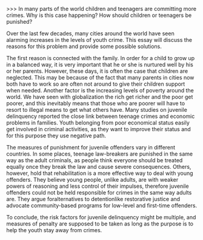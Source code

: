 &gt;&gt;&gt; In many parts of the world children and teenagers are committing more crimes. Why is this case happening? How should children or teenagers be punished?



Over the last few decades, many cities around the world have seen alarming increases in the levels of youth crime. This essay will discuss the reasons for this problem and provide some possible solutions.





The first reason is connected with the family. In order for a child to grow up in a balanced way, it is very important that he or she is nurtured well by his or her parents. However, these days, it is often the case that children are neglected. This may be because of the fact that many parents in cities now both have to work so are often not around to give their children support when needed. Another factor is the increasing levels of poverty around the world. We have seen with globalization the rich get richer and the poor get poorer, and this inevitably means that those who are poorer will have to resort to illegal means to get what others have. Many studies on juvenile delinquency reported the close link between teenage crimes and economic problems in families. Youth belonging from poor economical status easily get involved in criminal activities, as they want to improve their status and for this purpose they use negative path.



The measures of punishment for juvenile offenders vary in different countries. In some places, teenage law-breakers are punished in the same way as the adult criminals, as people think everyone should be treated equally once they break the law and cause severe consequences. Others, however, hold that rehabilitation is a more effective way to deal with young offenders. They believe young people, unlike adults, are with weaker powers of reasoning and less control of their impulses, therefore juvenile offenders could not be held responsible for crimes in the same way adults are. They argue foralternatives to detentionlike restorative justice and advocate community-based programs for low-level and first-time offenders.



To conclude, the risk factors for juvenile delinquency might be multiple, and measures of penalty are supposed to be taken as long as the purpose is to help the youth stay away from crimes.

